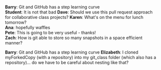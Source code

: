 **Barry**: Git and GitHub has a step learning curve  
**Student**: It is not that bad
**Dave**: Should we use this pull request approach for collaborative class projects?
**Karen**: What's on the menu for lunch tomorrow?  
**Ana**: hopefully waffles  
**Pete**: This is going to be very useful - thanks!  
**Zach**: How is git able to store so many snapshots in a space efficient manner?  

**Barry**: Git and GitHub has a step learning curve
**Elizabeth**: I cloned myForkedCopy (with a repository) into my git_class folder (which also has a repository)... do we have to be careful about nesting like that?
